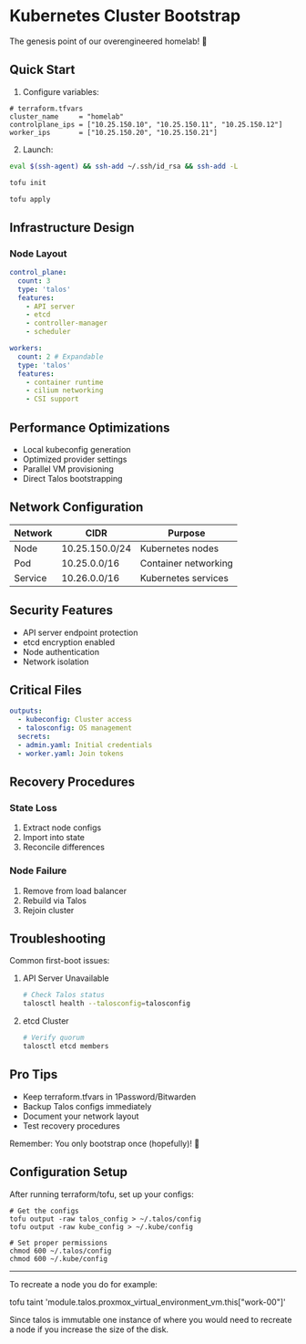 # Kubernetes Cluster Bootstrap

The genesis point of our overengineered homelab! 🚀

## Quick Start

1. Configure variables:

```hcl
# terraform.tfvars
cluster_name     = "homelab"
controlplane_ips = ["10.25.150.10", "10.25.150.11", "10.25.150.12"]
worker_ips       = ["10.25.150.20", "10.25.150.21"]
```

2. Launch:

```bash
eval $(ssh-agent) && ssh-add ~/.ssh/id_rsa && ssh-add -L
```

```bash
tofu init
```

```bash
tofu apply
```

## Infrastructure Design

### Node Layout

```yaml
control_plane:
  count: 3
  type: 'talos'
  features:
    - API server
    - etcd
    - controller-manager
    - scheduler

workers:
  count: 2 # Expandable
  type: 'talos'
  features:
    - container runtime
    - cilium networking
    - CSI support
```

## Performance Optimizations

- Local kubeconfig generation
- Optimized provider settings
- Parallel VM provisioning
- Direct Talos bootstrapping

## Network Configuration

| Network | CIDR           | Purpose              |
| ------- | -------------- | -------------------- |
| Node    | 10.25.150.0/24 | Kubernetes nodes     |
| Pod     | 10.25.0.0/16   | Container networking |
| Service | 10.26.0.0/16   | Kubernetes services  |

## Security Features

- API server endpoint protection
- etcd encryption enabled
- Node authentication
- Network isolation

## Critical Files

```yaml
outputs:
  - kubeconfig: Cluster access
  - talosconfig: OS management
  secrets:
  - admin.yaml: Initial credentials
  - worker.yaml: Join tokens
```

## Recovery Procedures

### State Loss

1. Extract node configs
2. Import into state
3. Reconcile differences

### Node Failure

1. Remove from load balancer
2. Rebuild via Talos
3. Rejoin cluster

## Troubleshooting

Common first-boot issues:

1. API Server Unavailable

   ```bash
   # Check Talos status
   talosctl health --talosconfig=talosconfig
   ```

2. etcd Cluster

   ```bash
   # Verify quorum
   talosctl etcd members
   ```

## Pro Tips

- Keep terraform.tfvars in 1Password/Bitwarden
- Backup Talos configs immediately
- Document your network layout
- Test recovery procedures

Remember: You only bootstrap once (hopefully)! 🤞

## Configuration Setup

After running terraform/tofu, set up your configs:

```shell
# Get the configs
tofu output -raw talos_config > ~/.talos/config
tofu output -raw kube_config > ~/.kube/config

# Set proper permissions
chmod 600 ~/.talos/config
chmod 600 ~/.kube/config
```

---

To recreate a node you do for example:

tofu taint 'module.talos.proxmox_virtual_environment_vm.this["work-00"]'

Since talos is immutable one instance of where you would need to recreate a node if you increase the size of the disk.
